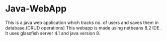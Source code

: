 # Java-WebApp
This is a java web application which tracks no. of users and saves them in database.(CRUD operations)
This webapp is made using netbeans 8.2 IDE .
It uses glassfish server 4.1 and java version 8.
